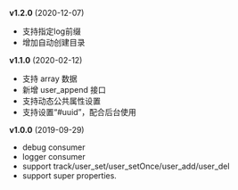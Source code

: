 **v1.2.0** (2020-12-07)
- 支持指定log前缀
- 增加自动创建目录

**v1.1.0** (2020-02-12)
- 支持 array 数据
- 新增 user_append 接口
- 支持动态公共属性设置
- 支持设置“#uuid”，配合后台使用

**v1.0.0** (2019-09-29)
- debug consumer
- logger consumer
- support track/user_set/user_setOnce/user_add/user_del
- support super properties.
